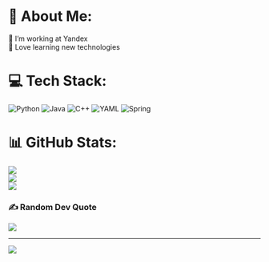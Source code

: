 # 💫 About Me:
🔭 I’m working at Yandex<br>🌱 Love learning new technologies


# 💻 Tech Stack:
![Python](https://img.shields.io/badge/python-3670A0?style=flat&logo=python&logoColor=ffdd54) ![Java](https://img.shields.io/badge/java-%23ED8B00.svg?style=flat&logo=openjdk&logoColor=white) ![C++](https://img.shields.io/badge/c++-%2300599C.svg?style=flat&logo=c%2B%2B&logoColor=white) ![YAML](https://img.shields.io/badge/yaml-%23ffffff.svg?style=flat&logo=yaml&logoColor=151515) ![Spring](https://img.shields.io/badge/spring-%236DB33F.svg?style=flat&logo=spring&logoColor=white)
# 📊 GitHub Stats:
![](https://github-readme-stats.vercel.app/api?username=miktorius&theme=dark&hide_border=false&include_all_commits=true&count_private=false)<br/>
![](https://github-readme-streak-stats.herokuapp.com/?user=miktorius&theme=dark&hide_border=false)<br/>
![](https://github-readme-stats.vercel.app/api/top-langs/?username=miktorius&theme=dark&hide_border=false&include_all_commits=true&count_private=false&layout=compact)

### ✍️ Random Dev Quote
![](https://quotes-github-readme.vercel.app/api?type=horizontal&theme=gruvbox)

---
[![](https://visitcount.itsvg.in/api?id=miktorius&icon=0&color=2)](https://visitcount.itsvg.in)

<!-- Proudly created with GPRM ( https://gprm.itsvg.in ) -->
